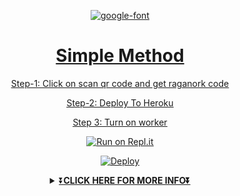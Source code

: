 <div align="center">

<a href="https://bit.ly/3lC8I7t"><img src="https://fontmeme.com/permalink/210920/61fb2f4d640ba30a9796151948bbaab7.png" alt="google-font" border="0"></a>

  # <u> Simple Method <u>
  Step-1: Click on scan qr code and get raganork code
  
  Step-2: Deploy To Heroku
  
  Step 3: Turn on worker
  
[![Run on Repl.it](https://www.linkpicture.com/q/Untitled-3_10.jpg)](https://replit.com/@souravkl11/Raganork-QR)

[![Deploy](https://www.linkpicture.com/q/heroku.jpg)](https://bit.ly/3hrN7gU)
     

<details>
    <summary>⏬<b>CLICK HERE FOR MORE INFO⏬</b></summary>

<div align="center">
  
## [![Typing SVG](https://readme-typing-svg.herokuapp.com?font=Times&color=F7001E&size=25&lines=Raganork+Whatsapp+Bot;With+Tons+of+features;Complete+Malayalam+content;Best+Bgm+Bot;Edited+from+WhatsAsena;Made+By+SouravKL11)](https://bit.ly/3lC8I7t)


  <a href="https://youtu.be/iRLphwWvxrs" target="blank"><img align="center" src="NL.png" height="400" width="450" /></a>
</p>
  
  <p align="center">
<a href="#"><img title="Raganork" src="https://img.shields.io/badge/Raganork-green?colorA=ff0000&colorB=ff0000&style=for-the-badge"></a>
</p>
  <p align="center">
<a href="https://github.com/souravkl11"><img title="Author" src="https://img.shields.io/badge/Author-souravkl11-raganork/Raganork?color=000000&style=for-the-badge&logo=whatsapp"></a>
</p>
</div>
<p align="center">
Project created by <a href="https://github.com/souravkl11">souravkl11</a> to make it public
    <br>
       | © |
        Reserved |
    <br> 
</p>

----

  <p align="center">
  <a href="httsp://github.com/souravkl11/Raganork">
    <img src="https://img.shields.io/github/repo-size/souravkl11/Raganork?color=green&label=Repo%20total%20size&style=plastic">
<p align="center">
<a href="https://github.com/souravkl11/followers"><img title="Followers" src="https://img.shields.io/github/followers/souravkl11?color=f7df1e&style=flat-square"></a>
<a href="https://github.com/souravkl11/Raganork/stargazers/"><img title="Stars" src="https://img.shields.io/github/stars/souravkl11/Raganork?color=f7df1e&style=flat-square"></a>
<a href="https://github.com/souravkl11/Raganork/network/members"><img title="Forks" src="https://img.shields.io/github/forks/souravkl11/Raganork?color=f7df1e&style=flat-square"></a>


<h3 align="center">Contact Me:</h3>
<p align="center">
<a href="https://instagram.com/sourav-mp4" target="blank"><img align="center" src="https://cdn.jsdelivr.net/npm/simple-icons@3.0.1/icons/instagram.svg" alt="kyrie.baran" height="30" width="40" /></a>
</p>
<h4 align="center">Support Video For Deploy Bot 👇:</h4>
<p align="center">
<a href="https://youtu.be/iRLphwWvxrs" target="blank"><img align="center" src="https://i.ytimg.com/vi/iRLphwWvxrs/maxresdefault.jpg" height="180" width="300" /></a>
</p>
  
<div align="center">

## 📢 Guide
### Join Support Group 👇
   
<br>
  <div align="center">
    
  [![join](https://opportunitiesforyoungkenyans.co.ke/wp-content/uploads/2020/05/images.png-whatsapp.png)](https://chat.whatsapp.com/Gw7VwSNTRQl49XsSCatWjt)


    
## Setup
<div align="center">

  ### <u> Simple Method <u>
  Step-1: Click on scan qr code and get asena code
  
  Step-2: Deploy To Heroku
  
  Step 3: Turn on worker
  
[![Run on Repl.it](https://www.linkpicture.com/q/Untitled-3_10.jpg)](https://replit.com/@souravkl11/Raganork-QR)

[![Deploy](https://www.linkpicture.com/q/heroku.jpg)](https://bit.ly/3hrN7gU)
     <div align="left">
<br>
<br >

[![SOURAVKL11](https://github.com/Platane/snk/raw/output/github-contribution-grid-snake.svg)](https://bit.ly/2XqQKMU)
   


### ⚠️ മുന്നറിയിപ്പ്! 
```
യൂസർബോട്ട് കാരണം; നിങ്ങളുടെ WhatsApp അക്കൗണ്ട് നിരോധിച്ചേക്കാം.
ഇതൊരു ഓപ്പൺ സോഴ്സ് പ്രോജക്റ്റാണ്, നിങ്ങൾ ചെയ്യുന്ന എല്ലാത്തിനും നിങ്ങൾ ഉത്തരവാദിയാണ്.
തീർച്ചയായും, Raganork എക്സിക്യൂട്ടീവുകൾ ഉത്തരവാദിത്തം ഏറ്റെടുക്കുന്നില്ല.
അസേന സ്ഥാപിക്കുന്നതിലൂടെ, നിങ്ങൾ ഈ ഉത്തരവാദിത്തങ്ങൾ സ്വീകരിച്ചതായി കണക്കാക്കപ്പെടുന്നു.
വ്യാജ നമ്പറുകൾ ഉപയോഗിച്ച് ഉപയോഗിക്കാൻ ശ്രമിക്കുക.
```

## Developers
  <div align="center">
    
  [![souravkl11](https://github.com/souravkl11.png?size=100)](https://github.com/souravkl11) 
----|
   [Sourav Kalathingal](https://github.com/souravkl11) 
Base, Bug Fixes, Modules
  </div>
   
  
## License
This project is protected by `GNU General Public Licence v3.0` license.

### Disclaimer
`WhatsApp` name, its variations and the logo are registered trademarks of Facebook. We have nothing to do with the registered trademark

  <div align="center">
  
[![Typing SVG](https://readme-typing-svg.herokuapp.com?font=Bomber+Escort&color=F70000&size=30&lines=HAI+GUYS)](https://bit.ly/3lC8I7t)
# Evil-priest 

 

 

 https://media.giphy.com/media/EeaZoPoExyzNR6gtGl/giphy.gif?cid=790b7611495ecf1556cd82f261a28448765edf812fdab2dd&rid=giphy.gif&ct=g
